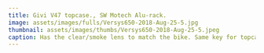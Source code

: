 ```yaml
---
title: Givi V47 topcase., SW Motech Alu-rack.
image: assets/images/fulls/Versys650-2018-Aug-25-5.jpg
thumbnail: assets/images/thumbs/Versys650-2018-Aug-25-5.jpeg
caption: Has the clear/smoke lens to match the bike. Same key for topcase and sidecases.<br><a href="https://fortnine.ca/en/givi-v47-monokey-top-case">1. Givi V47 top case</a><br><a href="https://www.twistedthrottle.ca/sw-motech-alu-rack-toprack-kawasaki-versys-650-10-black-for-givi-trax-alu-box-krauser-topcases">2. SW Motech Rear Alu-rack</a>
---
```

